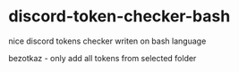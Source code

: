 # discord-token-checker-bash
nice discord tokens checker writen on bash language

bezotkaz - only add all tokens from selected folder
